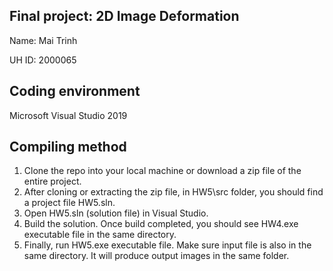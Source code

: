 ## Final project: 2D Image Deformation
Name: Mai Trinh

UH ID: 2000065

## Coding environment
Microsoft Visual Studio 2019 

## Compiling method
1. Clone the repo into your local machine or download a zip file of the entire project.
2. After cloning or extracting the zip file, in HW5\src folder, you should find a project file HW5.sln.
3. Open HW5.sln (solution file) in Visual Studio.
4. Build the solution. Once build completed, you should see HW4.exe executable file in the same directory.
5. Finally, run HW5.exe executable file. Make sure input file is also in the same directory. It will produce output images in the same folder.

